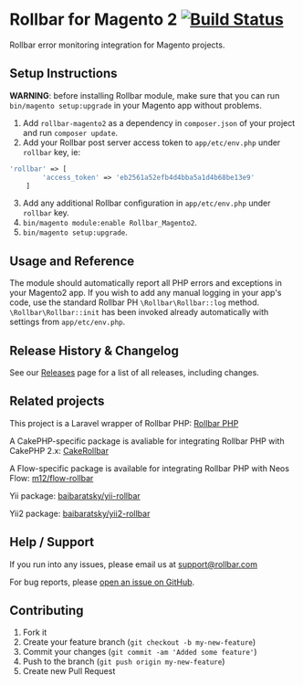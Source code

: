 # Rollbar for Magento 2 [![Build Status](https://travis-ci.org/rollbar/rollbar-php-magento2.svg?branch=master)](https://travis-ci.org/rollbar/rollbar-php-magento2)

Rollbar error monitoring integration for Magento projects.

## Setup Instructions

**WARNING**: before installing Rollbar module, make sure that you can run `bin/magento setup:upgrade` in your Magento app without problems.

1. Add `rollbar-magento2` as a dependency in `composer.json` of your project and run `composer update`.
2. Add your Rollbar post server access token to `app/etc/env.php` under `rollbar` key, ie:
```php
'rollbar' => [
        'access_token' => 'eb2561a52efb4d4bba5a1d4b68be13e9'
    ]
```
3. Add any additional Rollbar configuration in `app/etc/env.php` under `rollbar` key.
4. `bin/magento module:enable Rollbar_Magento2`.
5. `bin/magento setup:upgrade`.

## Usage and Reference

The module should automatically report all PHP errors and exceptions in your Magento2 app. If you wish to add any manual logging
in your app's code, use the standard Rollbar PH `\Rollbar\Rollbar::log` method. `\Rollbar\Rollbar::init` has been invoked already
automatically with settings from `app/etc/env.php`.
  
## Release History & Changelog

See our [Releases](https://github.com/rollbar/rollbar-php-magento2/releases) page for a list of all releases, including changes.


## Related projects

This project is a Laravel wrapper of Rollbar PHP: [Rollbar PHP](https://github.com/rollbar/rollbar-php)

A CakePHP-specific package is avaliable for integrating Rollbar PHP with CakePHP 2.x:
[CakeRollbar](https://github.com/tranfuga25s/CakeRollbar)

A Flow-specific package is available for integrating Rollbar PHP with Neos Flow: [m12/flow-rollbar](https://packagist.org/packages/m12/flow-rollbar)

Yii package: [baibaratsky/yii-rollbar](https://github.com/baibaratsky/yii-rollbar)

Yii2 package: [baibaratsky/yii2-rollbar](https://github.com/baibaratsky/yii2-rollbar)

## Help / Support

If you run into any issues, please email us at [support@rollbar.com](mailto:support@rollbar.com)

For bug reports, please [open an issue on GitHub](https://github.com/rollbar/rollbar-php/issues/new).


## Contributing

1. Fork it
2. Create your feature branch (`git checkout -b my-new-feature`)
3. Commit your changes (`git commit -am 'Added some feature'`)
4. Push to the branch (`git push origin my-new-feature`)
5. Create new Pull Request
